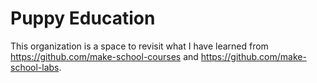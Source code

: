 # Puppy Education
This organization is a space to revisit what I have learned from https://github.com/make-school-courses and https://github.com/make-school-labs.
